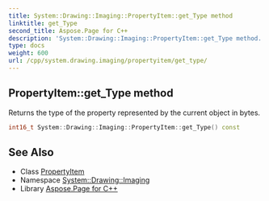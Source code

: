 ```yaml
---
title: System::Drawing::Imaging::PropertyItem::get_Type method
linktitle: get_Type
second_title: Aspose.Page for C++
description: 'System::Drawing::Imaging::PropertyItem::get_Type method. Returns the type of the property represented by the current object in bytes in C++.'
type: docs
weight: 600
url: /cpp/system.drawing.imaging/propertyitem/get_type/
---
```

## PropertyItem::get_Type method


Returns the type of the property represented by the current object in bytes.

```cpp
int16_t System::Drawing::Imaging::PropertyItem::get_Type() const
```

## See Also

* Class [PropertyItem](../)
* Namespace [System::Drawing::Imaging](../../)
* Library [Aspose.Page for C++](../../../)
